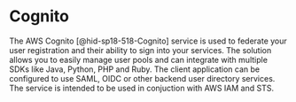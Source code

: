 Cognito
=======

The AWS Cognito [@hid-sp18-518-Cognito] service is used to federate your
user registration and their ability to sign into your services. The
solution allows you to easily manage user pools and can integrate with
multiple SDKs like Java, Python, PHP and Ruby. The client application
can be configured to use SAML, OIDC or other backend user directory
services. The service is intended to be used in conjuction with AWS IAM
and STS.
